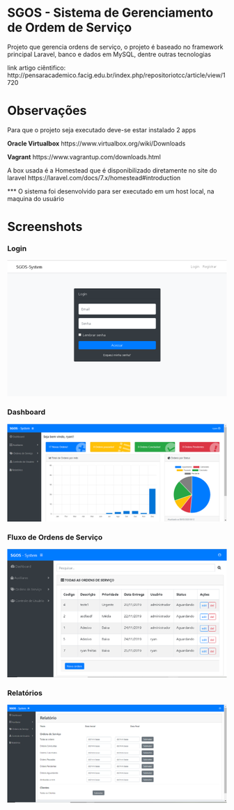 <h1>SGOS - Sistema de Gerenciamento de Ordem de Serviço</h1>
<p>Projeto que gerencia ordens de serviço, o projeto é baseado no framework principal Laravel, banco e dados em MySQL, dentre outras tecnologias</p>

<p>link artigo ciêntifico: http://pensaracademico.facig.edu.br/index.php/repositoriotcc/article/view/1720</p>

<h1>Observações</h1>
    <p>Para que o projeto seja executado deve-se estar instalado 2 apps</p>
    <p><strong>Oracle Virtualbox</strong> https://www.virtualbox.org/wiki/Downloads</p>
    <p><strong>Vagrant</strong> https://www.vagrantup.com/downloads.html</p>
    <p>A box usada é a Homestead que é disponibilizado diretamente no site do laravel https://laravel.com/docs/7.x/homestead#introduction</p>
    <p> *** O sistema foi desenvolvido para ser executado em um host local, na maquina do usuário </p>

# Screenshots

<h3>Login</h3>
<img src="https://github.com/Ryanfreitasd/imagem/blob/master/LOGIN%201.png">

<h3>Dashboard</h3>
<img src="https://github.com/Ryanfreitasd/imagem/blob/master/PAGINA%20PRINCIPAL%202.png">

<h3>Fluxo de Ordens de Serviço</h3>
<img src="https://github.com/Ryanfreitasd/imagem/blob/master/TODAS%20AS%20ORDENS%207.png">

<h3>Relatórios</h3>
<img src="https://github.com/Ryanfreitasd/imagem/blob/master/RELATORIOS.png">
